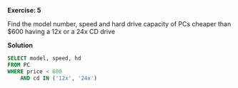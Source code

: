 **Exercise: 5**

Find the model number, speed and hard drive capacity of PCs cheaper than $600 having a 12x or a 24x CD drive

**Solution**

```sql
SELECT model, speed, hd
FROM PC
WHERE price < 600
	AND cd IN ('12x', '24x')
```
